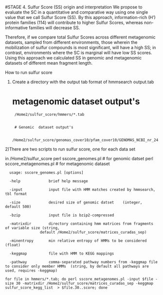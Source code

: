 #STAGE 4. Sulfur Score (SS) origin and interpretation
We propose to evaluate the SC in a quantitative and comparative way using one single value that we call Sulfur Score (SS).
By this approach, information-rich (H’) protein families (114) will contribute to higher Sulfur Scores,
whereas non-informative families will decrease SS. 
 
Therefore, if we compare total Sulfur Scores across different metagenomic datasets,
sampled from different environments, those wherein the mobilization of sulfur compounds is most significant,
will have a high SS; in contrast, environments where the SC is marginal will have low SS scores. Using this approach 
we calculated SS in genomic and metagenomic datasets of different mean fragment length.  


 How to run sulfur score
1) Create a directory with the output tab format of hmmsearch output.tab 
      # metagenomic dataset output's

        /Home2/sulfur_score/hmmers/*.tab 


        # Genomic  dataset output's

        /Home2/sulfur_score/genomas_cover10/pfam_cover10/GENOMAS_NCBI_nr_24042014.fa.pf.tab


2)There are two scripts to run sulfur score, one for each data set 

in /Home2/sulfur_score 
perl sscore_genomes.pl # for genomic datset
perl sccore_metagenomes.pl # for metagenomic dataset 

      usage: sscore_genomes.pl [options]      

      -help             brief help message
 
      -input            input file with HMM matches created by hmmsearch, tbl format

      -size             desired size of genomic datset    (integer, default 500)
 
      -bzip             input file is bzip2-compressed
 
      -matrixdir        directory containing hmm matrices from fragments of variable size (string, 
                    default /Home2/sulfur_score/matrices_curadas_sep)
 
      -minentropy       min relative entropy of HMMs to be considered (float)
                                                 
      -keggmap          file with HMM to KEGG mappings
 
      -pathway          comma-separated pathway numbers from -keggmap file to consider only member HMMs  (string, by default all pathways are used, requires -keggmap)

     

`for file in hmmers/*.tab; do perl sscore_metagenomes.pl -input $file -size 30 -matrixdir /Home2/sulfur_score/matrices_curadas_sep -keggmap sulfur_score_kegg_list  > $file.30..score; done` 

